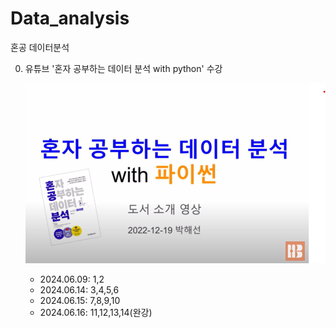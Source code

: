 # Data_analysis
혼공 데이터분석 


0. 유튜브 '혼자 공부하는 데이터 분석 with python' 수강 

    ![image](./image/image1.png)
    - 2024.06.09: 1,2
    - 2024.06.14: 3,4,5,6
    - 2024.06.15: 7,8,9,10
    - 2024.06.16: 11,12,13,14(완강)